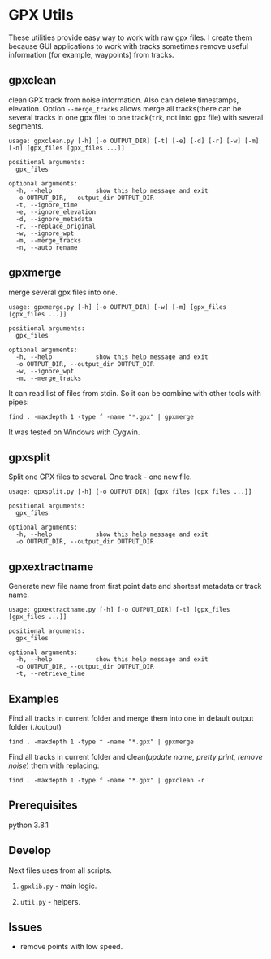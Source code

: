 # GPX Utils

These utilities provide easy way to work with raw gpx files. I create them because GUI applications to work with tracks sometimes remove useful information (for example, waypoints) from tracks.

## gpxclean

clean GPX track from noise information. Also can delete timestamps, elevation. Option `--merge_tracks` allows merge all tracks(there can be several tracks in one gpx file) to one track(`trk`, not into gpx file) with several segments.

```
usage: gpxclean.py [-h] [-o OUTPUT_DIR] [-t] [-e] [-d] [-r] [-w] [-m] [-n] [gpx_files [gpx_files ...]]

positional arguments:
  gpx_files

optional arguments:
  -h, --help            show this help message and exit
  -o OUTPUT_DIR, --output_dir OUTPUT_DIR
  -t, --ignore_time
  -e, --ignore_elevation
  -d, --ignore_metadata
  -r, --replace_original
  -w, --ignore_wpt
  -m, --merge_tracks
  -n, --auto_rename
```

## gpxmerge

merge several gpx files into one. 

```
usage: gpxmerge.py [-h] [-o OUTPUT_DIR] [-w] [-m] [gpx_files [gpx_files ...]]

positional arguments:
  gpx_files

optional arguments:
  -h, --help            show this help message and exit
  -o OUTPUT_DIR, --output_dir OUTPUT_DIR
  -w, --ignore_wpt
  -m, --merge_tracks
```

It can read list of files from stdin. So it can be combine with other tools with pipes:

```
find . -maxdepth 1 -type f -name "*.gpx" | gpxmerge
```

It was tested on Windows with Cygwin.

## gpxsplit

Split one GPX files to several. One track - one new file.	

```
usage: gpxsplit.py [-h] [-o OUTPUT_DIR] [gpx_files [gpx_files ...]]

positional arguments:
  gpx_files

optional arguments:
  -h, --help            show this help message and exit
  -o OUTPUT_DIR, --output_dir OUTPUT_DIR
```

## gpxextractname

Generate new file name from first point date and shortest metadata or track name.

```
usage: gpxextractname.py [-h] [-o OUTPUT_DIR] [-t] [gpx_files [gpx_files ...]]

positional arguments:
  gpx_files

optional arguments:
  -h, --help            show this help message and exit
  -o OUTPUT_DIR, --output_dir OUTPUT_DIR
  -t, --retrieve_time
```

## Examples

Find all tracks in current folder and merge them into one in default output folder (./output)

```
find . -maxdepth 1 -type f -name "*.gpx" | gpxmerge
```

Find all tracks in current folder and clean(*update name, pretty print, remove noise*) them with replacing:

```
find . -maxdepth 1 -type f -name "*.gpx" | gpxclean -r
```

## Prerequisites

python 3.8.1

## Develop

Next files uses from all scripts.

1. `gpxlib.py` - main logic.

2. `util.py` - helpers.

## Issues

- remove points with low speed.